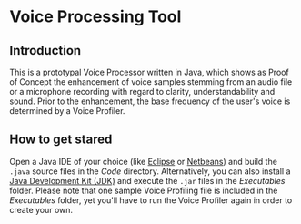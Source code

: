 # Voice Processing Tool

## Introduction

This is a prototypal Voice Processor written in Java, which shows as Proof of Concept the enhancement of voice samples stemming from an audio file or a microphone recording with regard to clarity, understandability and sound. Prior to the enhancement, the base frequency of the user's voice is determined by a Voice Profiler.

## How to get stared

Open a Java IDE of your choice (like [Eclipse](https://www.eclipse.org) or [Netbeans](https://netbeans.org)) and build the `.java` source files in the *Code* directory. Alternatively, you can also install a [Java Development Kit (JDK)](https://www.oracle.com/technetwork/java/index.html) and execute the `.jar` files in the *Executables* folder. Please note that one sample Voice Profiling file is included in the *Executables* folder, yet you'll have to run the Voice Profiler again in order to create your own.
